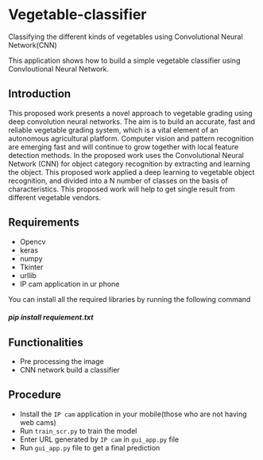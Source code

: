 # Vegetable-classifier
Classifying the different kinds of vegetables using Convolutional Neural Network(CNN)

This application shows how to build a simple vegetable classifier using Convloutional Neural Network. 


## Introduction

This proposed work presents a novel approach to vegetable grading using deep convolution neural networks. The aim is to build an accurate, fast and reliable vegetable grading system, which is a vital element of an autonomous agricultural platform. Computer vision and pattern recognition are emerging fast and will continue to grow together with local feature detection methods. In the proposed work  uses the Convolutional Neural Network (CNN) for object category recognition by extracting and learning the object. This proposed work applied a deep learning to vegetable object recognition, and divided into a N number of classes on the basis of characteristics. This proposed work will help to get single result from different vegetable vendors.

## Requirements
- Opencv
- keras
- numpy
- Tkinter
- urllib
- IP cam application in ur phone

You can install all the required libraries by running the following command
##### pip install requiement.txt

## Functionalities

- Pre processing the image
- CNN network build a classifier

## Procedure
- Install the `IP cam` application in your mobile(those who are not having web cams)
- Run `train_scr.py` to train the model
- Enter URL generated by `IP cam` in `gui_app.py` file
- Run `gui_app.py` file to get a final prediction
